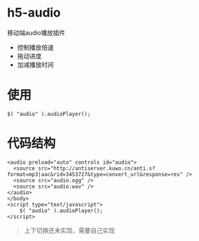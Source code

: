 # h5-audio
移动端audio播放插件
- 控制播放倍速
- 拖动进度
- 加减播放时间

# 使用
`$( "audio" ).audioPlayer();`

# 代码结构
```
<audio preload="auto" controls id="audio">
  <source src="http://antiserver.kuwo.cn/anti.s?format=mp3|aac&rid=3453727&type=convert_url&response=res" />
  <source src="audio.ogg" />
  <source src="audio.wav" />
</audio>
</body>
<script type="text/javascript">
	$( "audio" ).audioPlayer();
</script>
```
> 上下切换还未实现，需要自己实现
